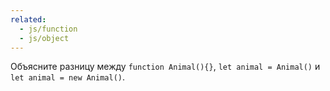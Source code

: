```yaml
---
related:
  - js/function
  - js/object
---
```


Объясните разницу между `function Animal(){}`, `let animal = Animal()` и `let animal = new Animal()`.
